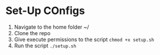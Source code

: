 # Set-Up COnfigs

1. Navigate to the home folder ~/
2. Clone the repo
3. Give execute permissions to the script `chmod +x setup.sh`
4. Run the script `./setup.sh`
